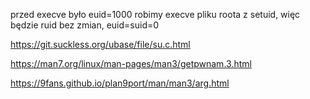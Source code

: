 przed execve było euid=1000
robimy execve pliku roota z setuid, więc będzie ruid bez zmian, euid=suid=0

https://git.suckless.org/ubase/file/su.c.html

https://man7.org/linux/man-pages/man3/getpwnam.3.html

https://9fans.github.io/plan9port/man/man3/arg.html
